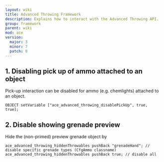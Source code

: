 ```yaml
---
layout: wiki
title: Advanced Throwing Framework
description: Explains how to interact with the Advanced Throwing API.
group: framework
parent: wiki
mod: ace
version:
  major: 3
  minor: 7
  patch: 0
---
```


## 1. Disabling pick up of ammo attached to an object

Pick-up interaction can be disabled for ammo (e.g. chemlights) attached to an object.

```sqf
OBJECT setVariable ["ace_advanced_throwing_disablePickUp", true, true];
```

## 2. Disable showing grenade preview

Hide the (non-primed) preview grenade object by

```sqf
ace_advanced_throwing_hiddenThrowables pushBack "grenadeHand"; // disable specific grenade types (CfgAmmo classname)
ace_advanced_throwing_hiddenThrowables pushBack true; // disable all

```
